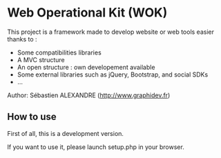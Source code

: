 Web Operational Kit (WOK)
=============

This project is a framework made to develop website or web tools easier thanks to :
* Some compatibilities libraries
* A MVC structure
* An open structure : own developement available
* Some external libraries such as jQuery, Bootstrap, and social SDKs
* ...

Author: Sébastien ALEXANDRE (http://www.graphidev.fr)


How to use
-------------

First of all, this is a development version.

If you want to use it, please launch setup.php in your browser.
